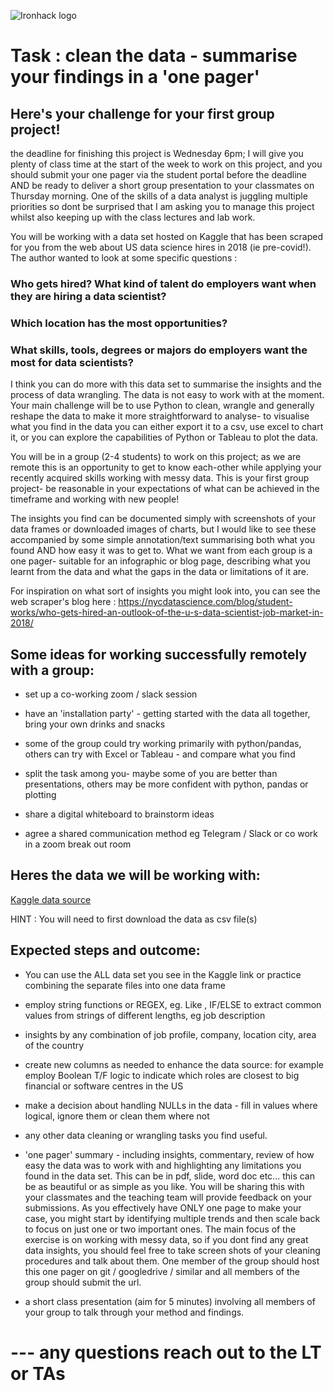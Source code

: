 ![Ironhack logo](https://i.imgur.com/1QgrNNw.png)

# Task : clean the data - summarise your findings in a 'one pager'

## Here's your challenge for your first group project! 

the deadline for finishing this project is Wednesday 6pm; I will give you plenty of class time at the start of the week to work on this project, and you should submit your one pager via the student portal before the deadline AND be ready to deliver a short group presentation to your classmates on Thursday morning. One of the skills of a data analyst is juggling multiple priorities so dont be surprised that I am asking you to manage this project whilst also keeping up with the class lectures and lab work.  

You will be working with a data set hosted on Kaggle that has been scraped for you from the web about US data science hires in 2018 (ie pre-covid!). The author wanted to look at some specific questions :

### Who gets hired? What kind of talent do employers want when they are hiring a data scientist?
### Which location has the most opportunities?
### What skills, tools, degrees or majors do employers want the most for data scientists?

I think you can do more with this data set to summarise the insights and the process of data wrangling. The data is not easy to work with at the moment. Your main challenge will be to use Python to clean, wrangle and generally reshape the data to make it more straightforward to analyse- to visualise what you find in the data you can either export it to a csv, use excel to chart it, or you can explore the capabilities of Python or Tableau to plot the data.  

You will be in a group (2-4 students) to work on this project; as we are remote this is an opportunity to get to know each-other while applying your recently acquired skills working with messy data. This is your first group project- be reasonable in your expectations of what can be achieved in the timeframe and working with new people!

The insights you find can be documented simply with screenshots of your data frames or downloaded images of charts, but I would like to see these accompanied by some simple annotation/text summarising both what you found AND how easy it was to get to. What we want from each group is a one pager- suitable for an infographic or blog page, describing what you learnt from the data and what the gaps in the data or limitations of it are.

For inspiration on what sort of insights you might look into, you can see the web scraper's blog here : https://nycdatascience.com/blog/student-works/who-gets-hired-an-outlook-of-the-u-s-data-scientist-job-market-in-2018/  

## Some ideas for working successfully remotely with a group:

- set up a co-working zoom / slack session

- have an 'installation party' - getting started with the data all together, bring your own drinks and snacks

- some of the group could try working primarily with python/pandas, others can try with Excel or Tableau - and compare what you find

- split the task among you- maybe some of you are better than presentations, others may be more confident with python, pandas or plotting

- share a digital whiteboard to brainstorm ideas

- agree a shared communication method eg Telegram / Slack or co work in a zoom break out room



## Heres the data we will be working with: 

[Kaggle data source](https://www.kaggle.com/sl6149/data-scientist-job-market-in-the-us?select=alldata.csv) 

HINT : You will need to first download the data as csv file(s)



## Expected steps and outcome: 

- You can use the ALL data set you see in the Kaggle link or practice combining the separate files into one data frame

- employ string functions or REGEX, eg. Like , IF/ELSE to extract common values from strings of different lengths, eg job description

- insights by any combination of job profile, company, location city, area of the country

- create new columns as needed to enhance the data source: for example employ Boolean T/F  logic to indicate which roles are closest to big financial or software centres in the US

- make a decision about handling NULLs in the data - fill in values where logical, ignore them or clean them where not 

- any other data cleaning or wrangling tasks you find useful. 

- 'one pager' summary - including insights, commentary, review of how easy the data was to work with and highlighting any limitations you found in the data set. This can be in pdf, slide, word doc etc... this can be as beautiful or as simple as you like. You will be sharing this with your classmates and the teaching team will provide feedback on your submissions. As you effectively have ONLY one page to make your case, you might start by identifying multiple trends and then scale back to focus on just one or two important ones. The main focus of the exercise is on working with messy data, so if you dont find any great data insights, you should feel free to take screen shots of your cleaning procedures and talk about them.  One member of the group should host this one pager on git / googledrive / similar and all members of the group should submit the url. 

- a short class presentation (aim for 5 minutes) involving all members of your group to talk through your method and findings.



# --- any questions reach out to the LT or TAs
